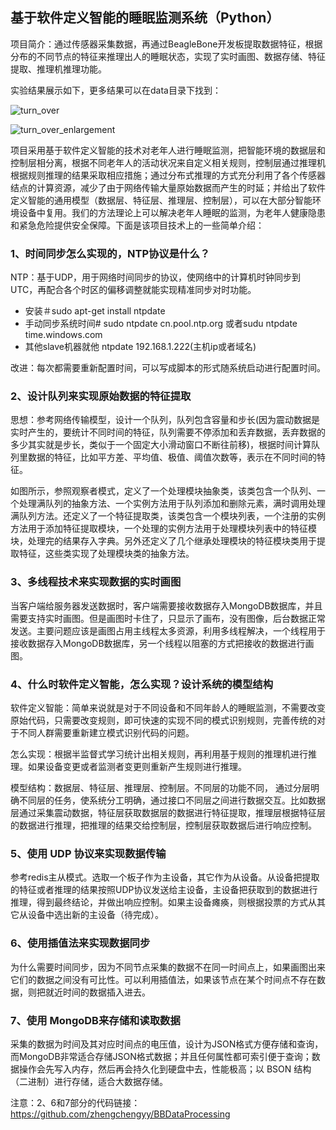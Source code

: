 ## **基于软件定义智能的睡眠监测系统（Python）**

项目简介：通过传感器采集数据，再通过BeagleBone开发板提取数据特征，根据分布的不同节点的特征来推理出人的睡眠状态，实现了实时画图、数据存储、特征提取、推理机推理功能。

实验结果展示如下，更多结果可以在data目录下找到：

![turn_over](D:\Offer\BBDetection\data\turn_over.png)

![turn_over_enlargement](D:\Offer\BBDetection\data\turn_over_enlargement.png)

项目采用基于软件定义智能的技术对老年人进行睡眠监测，把智能环境的数据层和控制层相分离，根据不同老年人的活动状况来自定义相关规则，控制层通过推理机根据规则推理的结果采取相应措施；通过分布式推理的方式充分利用了各个传感器结点的计算资源，减少了由于网络传输大量原始数据而产生的时延；并给出了软件定义智能的通用模型（数据层、特征层、推理层、控制层），可以在大部分智能环境设备中复用。我们的方法理论上可以解决老年人睡眠的监测，为老年人健康隐患和紧急危险提供安全保障。下面是该项目技术上的一些简单介绍：

### 1、时间同步怎么实现的，NTP协议是什么？

NTP：基于UDP，用于网络时间同步的协议，使网络中的计算机时钟同步到UTC，再配合各个时区的偏移调整就能实现精准同步对时功能。

- 安装＃sudo apt-get install ntpdate
- 手动同步系统时间# sudo ntpdate cn.pool.ntp.org  或者sudu ntpdate time.windows.com
- 其他slave机器就他 ntpdate 192.168.1.222(主机ip或者域名)

改进：每次都需要重新配置时间，可以写成脚本的形式随系统启动进行配置时间。

### 2、设计队列来实现原始数据的特征提取

思想：参考网络传输模型，设计一个队列，队列包含容量和步长(因为震动数据是实时产生的，要统计不同时间的特征，队列需要不停添加和丢弃数据，丢弃数据的多少其实就是步长，类似于一个固定大小滑动窗口不断往前移)，根据时间计算队列里数据的特征，比如平方差、平均值、极值、阈值次数等，表示在不同时间的特征。

如图所示，参照观察者模式，定义了一个处理模块抽象类，该类包含一个队列、一个处理满队列的抽象方法、一个实例方法用于队列添加和删除元素，满时调用处理满队列方法。还定义了一个特征提取类，该类包含一个模块列表，一个注册的实例方法用于添加特征提取模块，一个处理的实例方法用于处理模块列表中的特征模块，处理完的结果存入字典。另外还定义了几个继承处理模块的特征模块类用于提取特征，这些类实现了处理模块类的抽象方法。

### 3、多线程技术来实现数据的实时画图

当客户端给服务器发送数据时，客户端需要接收数据存入MongoDB数据库，并且需要支持实时画图。但是画图时卡住了，只显示了画布，没有图像，后台数据正常发送。主要问题应该是画图占用主线程太多资源，利用多线程解决，一个线程用于接收数据存入MongoDB数据库，另一个线程以阻塞的方式把接收的数据进行画图。

### 4、什么时软件定义智能，怎么实现？设计系统的模型结构

软件定义智能：简单来说就是对于不同设备和不同年龄人的睡眠监测，不需要改变原始代码，只需要改变规则，即可快速的实现不同的模式识别规则，完善传统的对于不同人群需要重新建立模式识别代码的问题。

怎么实现：根据半监督式学习统计出相关规则，再利用基于规则的推理机进行推理。如果设备变更或者监测者变更则重新产生规则进行推理。

模型结构：数据层、特征层、推理层、控制层。不同层的功能不同， 通过分层明确不同层的任务，使系统分工明确，通过接口不同层之间进行数据交互。比如数据层通过采集震动数据，特征层获取数据层的数据进行特征提取，推理层根据特征层的数据进行推理，把推理的结果交给控制层，控制层获取数据后进行响应控制。

### 5、使用 UDP 协议来实现数据传输

参考redis主从模式。选取一个板子作为主设备，其它作为从设备。从设备把提取的特征或者推理的结果按照UDP协议发送给主设备，主设备把获取到的数据进行推理，得到最终结论，并做出响应控制。如果主设备瘫痪，则根据投票的方式从其它从设备中选出新的主设备（待完成）。

### 6、使用插值法来实现数据同步

为什么需要时间同步，因为不同节点采集的数据不在同一时间点上，如果画图出来它们的数据之间没有可比性。可以利用插值法，如果该节点在某个时间点不存在数据，则把就近时间的数据插入进去。

### 7、使用 MongoDB来存储和读取数据

采集的数据为时间及其对应时间点的电压值，设计为JSON格式方便存储和查询，而MongoDB非常适合存储JSON格式数据；并且任何属性都可索引便于查询；数据操作会先写入内存，然后再会持久化到硬盘中去，性能极高；以 BSON 结构（二进制）进行存储，适合大数据存储。

注意：2、6和7部分的代码链接：<https://github.com/zhengchengyy/BBDataProcessing>